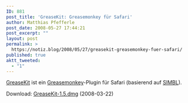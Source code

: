 ```yaml
---
ID: 881
post_title: 'GreaseKit: Greasemonkey für Safari'
author: Matthias Pfefferle
post_date: 2008-05-27 17:44:21
post_excerpt: ""
layout: post
permalink: >
  https://notiz.blog/2008/05/27/greasekit-greasemonkey-fuer-safari/
published: true
aktt_tweeted:
  - "1"
---
```

<a href="http://8-p.info/greasekit/">GreaseKit</a> ist ein <a href="http://www.greasespot.net/">Greasemonkey</a>-Plugin für Safari (basierend auf <a href="http://www.culater.net/software/SIMBL/SIMBL.php">SIMBL</a>).

Download: <a href="http://greasekit.googlecode.com/files/GreaseKit-1.5.dmg">GreaseKit-1.5.dmg</a> (2008-03-22)